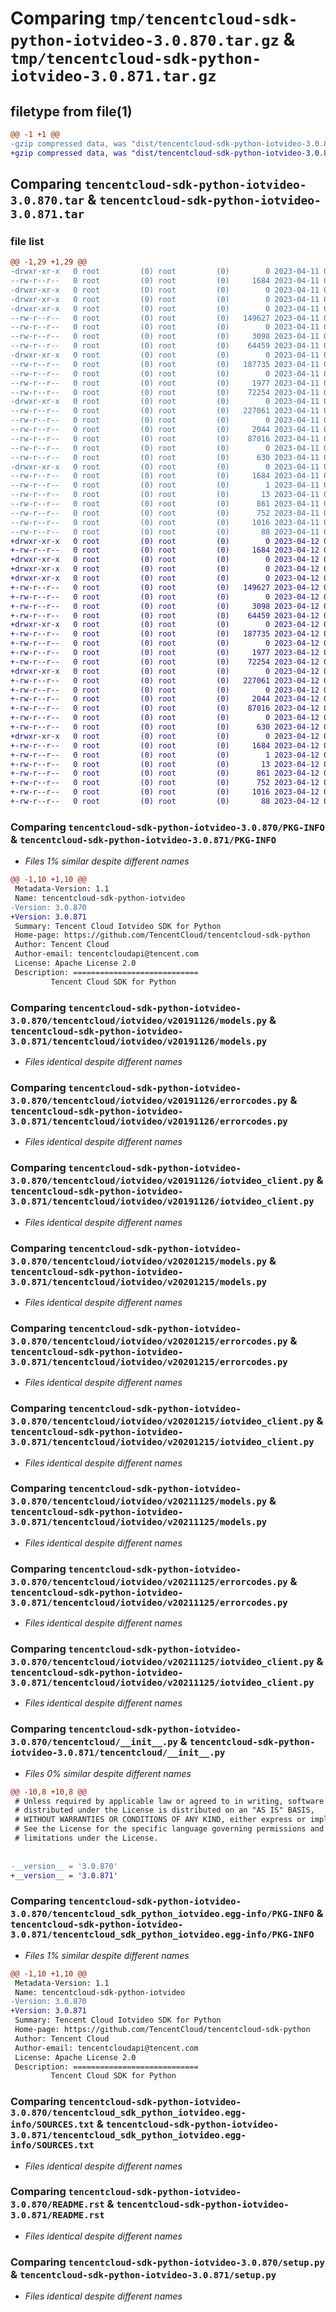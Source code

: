 # Comparing `tmp/tencentcloud-sdk-python-iotvideo-3.0.870.tar.gz` & `tmp/tencentcloud-sdk-python-iotvideo-3.0.871.tar.gz`

## filetype from file(1)

```diff
@@ -1 +1 @@
-gzip compressed data, was "dist/tencentcloud-sdk-python-iotvideo-3.0.870.tar", last modified: Tue Apr 11 03:41:26 2023, max compression
+gzip compressed data, was "dist/tencentcloud-sdk-python-iotvideo-3.0.871.tar", last modified: Wed Apr 12 00:27:21 2023, max compression
```

## Comparing `tencentcloud-sdk-python-iotvideo-3.0.870.tar` & `tencentcloud-sdk-python-iotvideo-3.0.871.tar`

### file list

```diff
@@ -1,29 +1,29 @@
-drwxr-xr-x   0 root         (0) root         (0)        0 2023-04-11 03:41:26.000000 tencentcloud-sdk-python-iotvideo-3.0.870/
--rw-r--r--   0 root         (0) root         (0)     1684 2023-04-11 03:41:26.000000 tencentcloud-sdk-python-iotvideo-3.0.870/PKG-INFO
-drwxr-xr-x   0 root         (0) root         (0)        0 2023-04-11 03:41:26.000000 tencentcloud-sdk-python-iotvideo-3.0.870/tencentcloud/
-drwxr-xr-x   0 root         (0) root         (0)        0 2023-04-11 03:41:26.000000 tencentcloud-sdk-python-iotvideo-3.0.870/tencentcloud/iotvideo/
-drwxr-xr-x   0 root         (0) root         (0)        0 2023-04-11 03:41:26.000000 tencentcloud-sdk-python-iotvideo-3.0.870/tencentcloud/iotvideo/v20191126/
--rw-r--r--   0 root         (0) root         (0)   149627 2023-04-11 03:41:26.000000 tencentcloud-sdk-python-iotvideo-3.0.870/tencentcloud/iotvideo/v20191126/models.py
--rw-r--r--   0 root         (0) root         (0)        0 2023-04-11 03:41:26.000000 tencentcloud-sdk-python-iotvideo-3.0.870/tencentcloud/iotvideo/v20191126/__init__.py
--rw-r--r--   0 root         (0) root         (0)     3098 2023-04-11 03:41:26.000000 tencentcloud-sdk-python-iotvideo-3.0.870/tencentcloud/iotvideo/v20191126/errorcodes.py
--rw-r--r--   0 root         (0) root         (0)    64459 2023-04-11 03:41:26.000000 tencentcloud-sdk-python-iotvideo-3.0.870/tencentcloud/iotvideo/v20191126/iotvideo_client.py
-drwxr-xr-x   0 root         (0) root         (0)        0 2023-04-11 03:41:26.000000 tencentcloud-sdk-python-iotvideo-3.0.870/tencentcloud/iotvideo/v20201215/
--rw-r--r--   0 root         (0) root         (0)   187735 2023-04-11 03:41:26.000000 tencentcloud-sdk-python-iotvideo-3.0.870/tencentcloud/iotvideo/v20201215/models.py
--rw-r--r--   0 root         (0) root         (0)        0 2023-04-11 03:41:26.000000 tencentcloud-sdk-python-iotvideo-3.0.870/tencentcloud/iotvideo/v20201215/__init__.py
--rw-r--r--   0 root         (0) root         (0)     1977 2023-04-11 03:41:26.000000 tencentcloud-sdk-python-iotvideo-3.0.870/tencentcloud/iotvideo/v20201215/errorcodes.py
--rw-r--r--   0 root         (0) root         (0)    72254 2023-04-11 03:41:26.000000 tencentcloud-sdk-python-iotvideo-3.0.870/tencentcloud/iotvideo/v20201215/iotvideo_client.py
-drwxr-xr-x   0 root         (0) root         (0)        0 2023-04-11 03:41:26.000000 tencentcloud-sdk-python-iotvideo-3.0.870/tencentcloud/iotvideo/v20211125/
--rw-r--r--   0 root         (0) root         (0)   227061 2023-04-11 03:41:26.000000 tencentcloud-sdk-python-iotvideo-3.0.870/tencentcloud/iotvideo/v20211125/models.py
--rw-r--r--   0 root         (0) root         (0)        0 2023-04-11 03:41:26.000000 tencentcloud-sdk-python-iotvideo-3.0.870/tencentcloud/iotvideo/v20211125/__init__.py
--rw-r--r--   0 root         (0) root         (0)     2044 2023-04-11 03:41:26.000000 tencentcloud-sdk-python-iotvideo-3.0.870/tencentcloud/iotvideo/v20211125/errorcodes.py
--rw-r--r--   0 root         (0) root         (0)    87016 2023-04-11 03:41:26.000000 tencentcloud-sdk-python-iotvideo-3.0.870/tencentcloud/iotvideo/v20211125/iotvideo_client.py
--rw-r--r--   0 root         (0) root         (0)        0 2023-04-11 03:41:26.000000 tencentcloud-sdk-python-iotvideo-3.0.870/tencentcloud/iotvideo/__init__.py
--rw-r--r--   0 root         (0) root         (0)      630 2023-04-11 03:41:26.000000 tencentcloud-sdk-python-iotvideo-3.0.870/tencentcloud/__init__.py
-drwxr-xr-x   0 root         (0) root         (0)        0 2023-04-11 03:41:26.000000 tencentcloud-sdk-python-iotvideo-3.0.870/tencentcloud_sdk_python_iotvideo.egg-info/
--rw-r--r--   0 root         (0) root         (0)     1684 2023-04-11 03:41:26.000000 tencentcloud-sdk-python-iotvideo-3.0.870/tencentcloud_sdk_python_iotvideo.egg-info/PKG-INFO
--rw-r--r--   0 root         (0) root         (0)        1 2023-04-11 03:41:26.000000 tencentcloud-sdk-python-iotvideo-3.0.870/tencentcloud_sdk_python_iotvideo.egg-info/dependency_links.txt
--rw-r--r--   0 root         (0) root         (0)       13 2023-04-11 03:41:26.000000 tencentcloud-sdk-python-iotvideo-3.0.870/tencentcloud_sdk_python_iotvideo.egg-info/top_level.txt
--rw-r--r--   0 root         (0) root         (0)      861 2023-04-11 03:41:26.000000 tencentcloud-sdk-python-iotvideo-3.0.870/tencentcloud_sdk_python_iotvideo.egg-info/SOURCES.txt
--rw-r--r--   0 root         (0) root         (0)      752 2023-04-11 03:41:26.000000 tencentcloud-sdk-python-iotvideo-3.0.870/README.rst
--rw-r--r--   0 root         (0) root         (0)     1016 2023-04-11 03:41:26.000000 tencentcloud-sdk-python-iotvideo-3.0.870/setup.py
--rw-r--r--   0 root         (0) root         (0)       88 2023-04-11 03:41:26.000000 tencentcloud-sdk-python-iotvideo-3.0.870/setup.cfg
+drwxr-xr-x   0 root         (0) root         (0)        0 2023-04-12 00:27:21.000000 tencentcloud-sdk-python-iotvideo-3.0.871/
+-rw-r--r--   0 root         (0) root         (0)     1684 2023-04-12 00:27:21.000000 tencentcloud-sdk-python-iotvideo-3.0.871/PKG-INFO
+drwxr-xr-x   0 root         (0) root         (0)        0 2023-04-12 00:27:21.000000 tencentcloud-sdk-python-iotvideo-3.0.871/tencentcloud/
+drwxr-xr-x   0 root         (0) root         (0)        0 2023-04-12 00:27:21.000000 tencentcloud-sdk-python-iotvideo-3.0.871/tencentcloud/iotvideo/
+drwxr-xr-x   0 root         (0) root         (0)        0 2023-04-12 00:27:21.000000 tencentcloud-sdk-python-iotvideo-3.0.871/tencentcloud/iotvideo/v20191126/
+-rw-r--r--   0 root         (0) root         (0)   149627 2023-04-12 00:27:21.000000 tencentcloud-sdk-python-iotvideo-3.0.871/tencentcloud/iotvideo/v20191126/models.py
+-rw-r--r--   0 root         (0) root         (0)        0 2023-04-12 00:27:21.000000 tencentcloud-sdk-python-iotvideo-3.0.871/tencentcloud/iotvideo/v20191126/__init__.py
+-rw-r--r--   0 root         (0) root         (0)     3098 2023-04-12 00:27:21.000000 tencentcloud-sdk-python-iotvideo-3.0.871/tencentcloud/iotvideo/v20191126/errorcodes.py
+-rw-r--r--   0 root         (0) root         (0)    64459 2023-04-12 00:27:21.000000 tencentcloud-sdk-python-iotvideo-3.0.871/tencentcloud/iotvideo/v20191126/iotvideo_client.py
+drwxr-xr-x   0 root         (0) root         (0)        0 2023-04-12 00:27:21.000000 tencentcloud-sdk-python-iotvideo-3.0.871/tencentcloud/iotvideo/v20201215/
+-rw-r--r--   0 root         (0) root         (0)   187735 2023-04-12 00:27:21.000000 tencentcloud-sdk-python-iotvideo-3.0.871/tencentcloud/iotvideo/v20201215/models.py
+-rw-r--r--   0 root         (0) root         (0)        0 2023-04-12 00:27:21.000000 tencentcloud-sdk-python-iotvideo-3.0.871/tencentcloud/iotvideo/v20201215/__init__.py
+-rw-r--r--   0 root         (0) root         (0)     1977 2023-04-12 00:27:21.000000 tencentcloud-sdk-python-iotvideo-3.0.871/tencentcloud/iotvideo/v20201215/errorcodes.py
+-rw-r--r--   0 root         (0) root         (0)    72254 2023-04-12 00:27:21.000000 tencentcloud-sdk-python-iotvideo-3.0.871/tencentcloud/iotvideo/v20201215/iotvideo_client.py
+drwxr-xr-x   0 root         (0) root         (0)        0 2023-04-12 00:27:21.000000 tencentcloud-sdk-python-iotvideo-3.0.871/tencentcloud/iotvideo/v20211125/
+-rw-r--r--   0 root         (0) root         (0)   227061 2023-04-12 00:27:21.000000 tencentcloud-sdk-python-iotvideo-3.0.871/tencentcloud/iotvideo/v20211125/models.py
+-rw-r--r--   0 root         (0) root         (0)        0 2023-04-12 00:27:21.000000 tencentcloud-sdk-python-iotvideo-3.0.871/tencentcloud/iotvideo/v20211125/__init__.py
+-rw-r--r--   0 root         (0) root         (0)     2044 2023-04-12 00:27:21.000000 tencentcloud-sdk-python-iotvideo-3.0.871/tencentcloud/iotvideo/v20211125/errorcodes.py
+-rw-r--r--   0 root         (0) root         (0)    87016 2023-04-12 00:27:21.000000 tencentcloud-sdk-python-iotvideo-3.0.871/tencentcloud/iotvideo/v20211125/iotvideo_client.py
+-rw-r--r--   0 root         (0) root         (0)        0 2023-04-12 00:27:21.000000 tencentcloud-sdk-python-iotvideo-3.0.871/tencentcloud/iotvideo/__init__.py
+-rw-r--r--   0 root         (0) root         (0)      630 2023-04-12 00:27:21.000000 tencentcloud-sdk-python-iotvideo-3.0.871/tencentcloud/__init__.py
+drwxr-xr-x   0 root         (0) root         (0)        0 2023-04-12 00:27:21.000000 tencentcloud-sdk-python-iotvideo-3.0.871/tencentcloud_sdk_python_iotvideo.egg-info/
+-rw-r--r--   0 root         (0) root         (0)     1684 2023-04-12 00:27:21.000000 tencentcloud-sdk-python-iotvideo-3.0.871/tencentcloud_sdk_python_iotvideo.egg-info/PKG-INFO
+-rw-r--r--   0 root         (0) root         (0)        1 2023-04-12 00:27:21.000000 tencentcloud-sdk-python-iotvideo-3.0.871/tencentcloud_sdk_python_iotvideo.egg-info/dependency_links.txt
+-rw-r--r--   0 root         (0) root         (0)       13 2023-04-12 00:27:21.000000 tencentcloud-sdk-python-iotvideo-3.0.871/tencentcloud_sdk_python_iotvideo.egg-info/top_level.txt
+-rw-r--r--   0 root         (0) root         (0)      861 2023-04-12 00:27:21.000000 tencentcloud-sdk-python-iotvideo-3.0.871/tencentcloud_sdk_python_iotvideo.egg-info/SOURCES.txt
+-rw-r--r--   0 root         (0) root         (0)      752 2023-04-12 00:27:21.000000 tencentcloud-sdk-python-iotvideo-3.0.871/README.rst
+-rw-r--r--   0 root         (0) root         (0)     1016 2023-04-12 00:27:21.000000 tencentcloud-sdk-python-iotvideo-3.0.871/setup.py
+-rw-r--r--   0 root         (0) root         (0)       88 2023-04-12 00:27:21.000000 tencentcloud-sdk-python-iotvideo-3.0.871/setup.cfg
```

### Comparing `tencentcloud-sdk-python-iotvideo-3.0.870/PKG-INFO` & `tencentcloud-sdk-python-iotvideo-3.0.871/PKG-INFO`

 * *Files 1% similar despite different names*

```diff
@@ -1,10 +1,10 @@
 Metadata-Version: 1.1
 Name: tencentcloud-sdk-python-iotvideo
-Version: 3.0.870
+Version: 3.0.871
 Summary: Tencent Cloud Iotvideo SDK for Python
 Home-page: https://github.com/TencentCloud/tencentcloud-sdk-python
 Author: Tencent Cloud
 Author-email: tencentcloudapi@tencent.com
 License: Apache License 2.0
 Description: ============================
         Tencent Cloud SDK for Python
```

### Comparing `tencentcloud-sdk-python-iotvideo-3.0.870/tencentcloud/iotvideo/v20191126/models.py` & `tencentcloud-sdk-python-iotvideo-3.0.871/tencentcloud/iotvideo/v20191126/models.py`

 * *Files identical despite different names*

### Comparing `tencentcloud-sdk-python-iotvideo-3.0.870/tencentcloud/iotvideo/v20191126/errorcodes.py` & `tencentcloud-sdk-python-iotvideo-3.0.871/tencentcloud/iotvideo/v20191126/errorcodes.py`

 * *Files identical despite different names*

### Comparing `tencentcloud-sdk-python-iotvideo-3.0.870/tencentcloud/iotvideo/v20191126/iotvideo_client.py` & `tencentcloud-sdk-python-iotvideo-3.0.871/tencentcloud/iotvideo/v20191126/iotvideo_client.py`

 * *Files identical despite different names*

### Comparing `tencentcloud-sdk-python-iotvideo-3.0.870/tencentcloud/iotvideo/v20201215/models.py` & `tencentcloud-sdk-python-iotvideo-3.0.871/tencentcloud/iotvideo/v20201215/models.py`

 * *Files identical despite different names*

### Comparing `tencentcloud-sdk-python-iotvideo-3.0.870/tencentcloud/iotvideo/v20201215/errorcodes.py` & `tencentcloud-sdk-python-iotvideo-3.0.871/tencentcloud/iotvideo/v20201215/errorcodes.py`

 * *Files identical despite different names*

### Comparing `tencentcloud-sdk-python-iotvideo-3.0.870/tencentcloud/iotvideo/v20201215/iotvideo_client.py` & `tencentcloud-sdk-python-iotvideo-3.0.871/tencentcloud/iotvideo/v20201215/iotvideo_client.py`

 * *Files identical despite different names*

### Comparing `tencentcloud-sdk-python-iotvideo-3.0.870/tencentcloud/iotvideo/v20211125/models.py` & `tencentcloud-sdk-python-iotvideo-3.0.871/tencentcloud/iotvideo/v20211125/models.py`

 * *Files identical despite different names*

### Comparing `tencentcloud-sdk-python-iotvideo-3.0.870/tencentcloud/iotvideo/v20211125/errorcodes.py` & `tencentcloud-sdk-python-iotvideo-3.0.871/tencentcloud/iotvideo/v20211125/errorcodes.py`

 * *Files identical despite different names*

### Comparing `tencentcloud-sdk-python-iotvideo-3.0.870/tencentcloud/iotvideo/v20211125/iotvideo_client.py` & `tencentcloud-sdk-python-iotvideo-3.0.871/tencentcloud/iotvideo/v20211125/iotvideo_client.py`

 * *Files identical despite different names*

### Comparing `tencentcloud-sdk-python-iotvideo-3.0.870/tencentcloud/__init__.py` & `tencentcloud-sdk-python-iotvideo-3.0.871/tencentcloud/__init__.py`

 * *Files 0% similar despite different names*

```diff
@@ -10,8 +10,8 @@
 # Unless required by applicable law or agreed to in writing, software
 # distributed under the License is distributed on an "AS IS" BASIS,
 # WITHOUT WARRANTIES OR CONDITIONS OF ANY KIND, either express or implied.
 # See the License for the specific language governing permissions and
 # limitations under the License.
 
 
-__version__ = '3.0.870'
+__version__ = '3.0.871'
```

### Comparing `tencentcloud-sdk-python-iotvideo-3.0.870/tencentcloud_sdk_python_iotvideo.egg-info/PKG-INFO` & `tencentcloud-sdk-python-iotvideo-3.0.871/tencentcloud_sdk_python_iotvideo.egg-info/PKG-INFO`

 * *Files 1% similar despite different names*

```diff
@@ -1,10 +1,10 @@
 Metadata-Version: 1.1
 Name: tencentcloud-sdk-python-iotvideo
-Version: 3.0.870
+Version: 3.0.871
 Summary: Tencent Cloud Iotvideo SDK for Python
 Home-page: https://github.com/TencentCloud/tencentcloud-sdk-python
 Author: Tencent Cloud
 Author-email: tencentcloudapi@tencent.com
 License: Apache License 2.0
 Description: ============================
         Tencent Cloud SDK for Python
```

### Comparing `tencentcloud-sdk-python-iotvideo-3.0.870/tencentcloud_sdk_python_iotvideo.egg-info/SOURCES.txt` & `tencentcloud-sdk-python-iotvideo-3.0.871/tencentcloud_sdk_python_iotvideo.egg-info/SOURCES.txt`

 * *Files identical despite different names*

### Comparing `tencentcloud-sdk-python-iotvideo-3.0.870/README.rst` & `tencentcloud-sdk-python-iotvideo-3.0.871/README.rst`

 * *Files identical despite different names*

### Comparing `tencentcloud-sdk-python-iotvideo-3.0.870/setup.py` & `tencentcloud-sdk-python-iotvideo-3.0.871/setup.py`

 * *Files identical despite different names*

